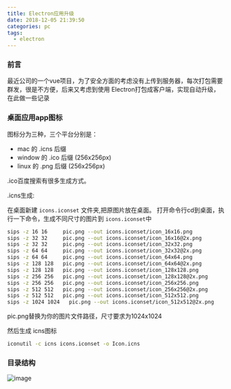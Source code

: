 ```yaml
---
title: Electron应用升级
date: 2018-12-05 21:39:50
categories: pc
tags:
  - electron
---
```


### 前言

最近公司的一个vue项目，为了安全方面的考虑没有上传到服务器，每次打包需要群发，很是不方便，后来又考虑到使用 Electron打包成客户端，实现自动升级，在此做一些记录

### 桌面应用app图标

图标分为三种，三个平台分别是：
- mac 的 .icns 后缀
- window 的 .ico 后缀 (256x256px)
- linux 的 .png 后缀 (256x256px)

.ico百度搜索有很多生成方式。

.icns生成:

在桌面新建 `icons.iconset` 文件夹,把原图片放在桌面。
打开命令行cd到桌面，执行一下命令，生成不同尺寸的图片到 `icons.iconset`中

```bash
sips -z 16 16     pic.png --out icons.iconset/icon_16x16.png
sips -z 32 32     pic.png --out icons.iconset/icon_16x16@2x.png
sips -z 32 32     pic.png --out icons.iconset/icon_32x32.png
sips -z 64 64     pic.png --out icons.iconset/icon_32x32@2x.png
sips -z 64 64     pic.png --out icons.iconset/icon_64x64.png
sips -z 128 128   pic.png --out icons.iconset/icon_64x64@2x.png
sips -z 128 128   pic.png --out icons.iconset/icon_128x128.png
sips -z 256 256   pic.png --out icons.iconset/icon_128x128@2x.png
sips -z 256 256   pic.png --out icons.iconset/icon_256x256.png 
sips -z 512 512   pic.png --out icons.iconset/icon_256x256@2x.png 
sips -z 512 512   pic.png --out icons.iconset/icon_512x512.png
sips -z 1024 1024   pic.png --out icons.iconset/icon_512x512@2x.png
```
pic.png替换为你的图片文件路径，尺寸要求为1024x1024

然后生成 icns图标

```bash
iconutil -c icns icons.iconset -o Icon.icns
```

### 目录结构

![image](https://ws4.sinaimg.cn/large/0073tXM5gy1fy1y9cnh7ij30bo070t8u.jpg)


